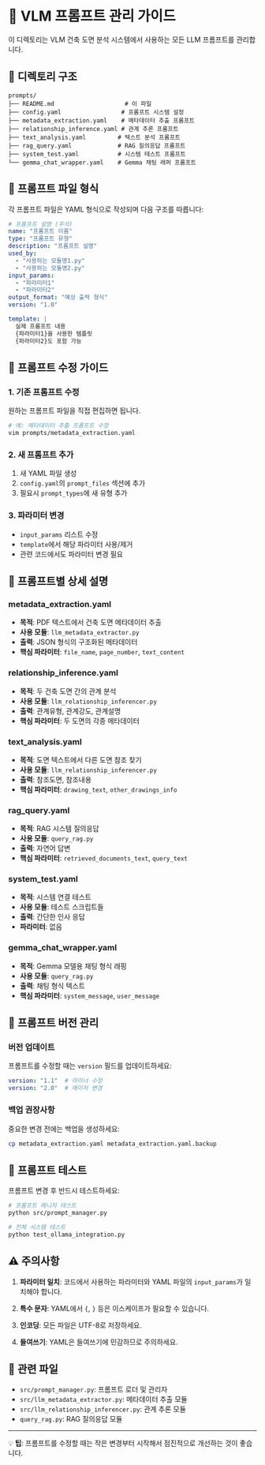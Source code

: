 # 📝 VLM 프롬프트 관리 가이드

이 디렉토리는 VLM 건축 도면 분석 시스템에서 사용하는 모든 LLM 프롬프트를 관리합니다.

## 📁 디렉토리 구조

```
prompts/
├── README.md                    # 이 파일
├── config.yaml                 # 프롬프트 시스템 설정
├── metadata_extraction.yaml    # 메타데이터 추출 프롬프트
├── relationship_inference.yaml # 관계 추론 프롬프트
├── text_analysis.yaml         # 텍스트 분석 프롬프트
├── rag_query.yaml             # RAG 질의응답 프롬프트
├── system_test.yaml           # 시스템 테스트 프롬프트
└── gemma_chat_wrapper.yaml    # Gemma 채팅 래퍼 프롬프트
```

## 🔧 프롬프트 파일 형식

각 프롬프트 파일은 YAML 형식으로 작성되며 다음 구조를 따릅니다:

```yaml
# 프롬프트 설명 (주석)
name: "프롬프트 이름"
type: "프롬프트 유형"
description: "프롬프트 설명"
used_by:
  - "사용하는 모듈명1.py"
  - "사용하는 모듈명2.py"
input_params:
  - "파라미터1"
  - "파라미터2"
output_format: "예상 출력 형식"
version: "1.0"

template: |
  실제 프롬프트 내용
  {파라미터1}을 사용한 템플릿
  {파라미터2}도 포함 가능
```

## 📝 프롬프트 수정 가이드

### 1. 기존 프롬프트 수정
원하는 프롬프트 파일을 직접 편집하면 됩니다.

```bash
# 예: 메타데이터 추출 프롬프트 수정
vim prompts/metadata_extraction.yaml
```

### 2. 새 프롬프트 추가
1. 새 YAML 파일 생성
2. `config.yaml`의 `prompt_files` 섹션에 추가
3. 필요시 `prompt_types`에 새 유형 추가

### 3. 파라미터 변경
- `input_params` 리스트 수정
- `template`에서 해당 파라미터 사용/제거
- 관련 코드에서도 파라미터 변경 필요

## 🎯 프롬프트별 상세 설명

### metadata_extraction.yaml
- **목적**: PDF 텍스트에서 건축 도면 메타데이터 추출
- **사용 모듈**: `llm_metadata_extractor.py`
- **출력**: JSON 형식의 구조화된 메타데이터
- **핵심 파라미터**: `file_name`, `page_number`, `text_content`

### relationship_inference.yaml
- **목적**: 두 건축 도면 간의 관계 분석
- **사용 모듈**: `llm_relationship_inferencer.py`
- **출력**: 관계유형, 관계강도, 관계설명
- **핵심 파라미터**: 두 도면의 각종 메타데이터

### text_analysis.yaml
- **목적**: 도면 텍스트에서 다른 도면 참조 찾기
- **사용 모듈**: `llm_relationship_inferencer.py`
- **출력**: 참조도면, 참조내용
- **핵심 파라미터**: `drawing_text`, `other_drawings_info`

### rag_query.yaml
- **목적**: RAG 시스템 질의응답
- **사용 모듈**: `query_rag.py`
- **출력**: 자연어 답변
- **핵심 파라미터**: `retrieved_documents_text`, `query_text`

### system_test.yaml
- **목적**: 시스템 연결 테스트
- **사용 모듈**: 테스트 스크립트들
- **출력**: 간단한 인사 응답
- **파라미터**: 없음

### gemma_chat_wrapper.yaml
- **목적**: Gemma 모델용 채팅 형식 래핑
- **사용 모듈**: `query_rag.py`
- **출력**: 채팅 형식 텍스트
- **핵심 파라미터**: `system_message`, `user_message`

## 🔄 프롬프트 버전 관리

### 버전 업데이트
프롬프트를 수정할 때는 `version` 필드를 업데이트하세요:

```yaml
version: "1.1"  # 마이너 수정
version: "2.0"  # 메이저 변경
```

### 백업 권장사항
중요한 변경 전에는 백업을 생성하세요:

```bash
cp metadata_extraction.yaml metadata_extraction.yaml.backup
```

## 🧪 프롬프트 테스트

프롬프트 변경 후 반드시 테스트하세요:

```bash
# 프롬프트 매니저 테스트
python src/prompt_manager.py

# 전체 시스템 테스트
python test_ollama_integration.py
```

## ⚠️ 주의사항

1. **파라미터 일치**: 코드에서 사용하는 파라미터와 YAML 파일의 `input_params`가 일치해야 합니다.

2. **특수 문자**: YAML에서 `{`, `}` 등은 이스케이프가 필요할 수 있습니다.

3. **인코딩**: 모든 파일은 UTF-8로 저장하세요.

4. **들여쓰기**: YAML은 들여쓰기에 민감하므로 주의하세요.

## 🔗 관련 파일

- `src/prompt_manager.py`: 프롬프트 로더 및 관리자
- `src/llm_metadata_extractor.py`: 메타데이터 추출 모듈
- `src/llm_relationship_inferencer.py`: 관계 추론 모듈
- `query_rag.py`: RAG 질의응답 모듈

---

💡 **팁**: 프롬프트를 수정할 때는 작은 변경부터 시작해서 점진적으로 개선하는 것이 좋습니다.
